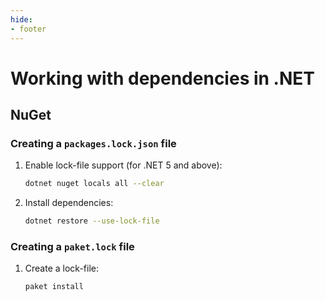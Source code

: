 ```yaml
---
hide:
- footer
---
```


# Working with dependencies in .NET

## NuGet

### Creating a `packages.lock.json` file

1. Enable lock-file support (for .NET 5 and above):
	```sh
	dotnet nuget locals all --clear
	```

2. Install dependencies:
	```sh
	dotnet restore --use-lock-file
	```

### Creating a `paket.lock` file

1. Create a lock-file:
	```sh
	paket install
	```